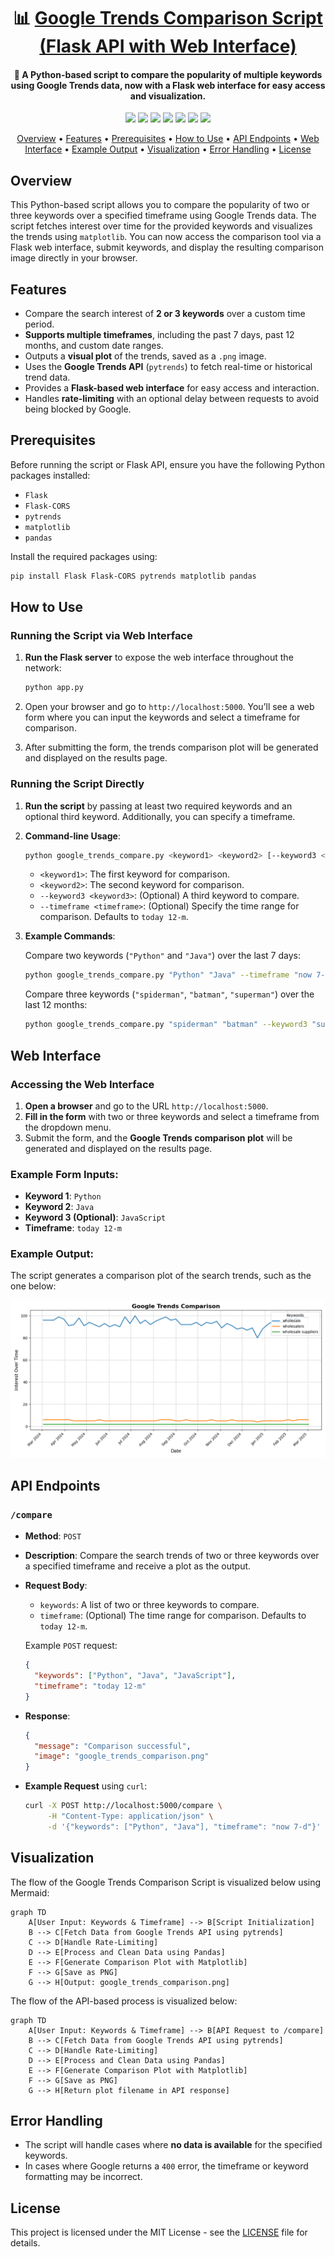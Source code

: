 <h1 align="center">📊 <a href="https://github.com/ronknight/google-trends">Google Trends Comparison Script (Flask API with Web Interface)</a></h1>

<h4 align="center">🔧 A Python-based script to compare the popularity of multiple keywords using Google Trends data, now with a Flask web interface for easy access and visualization.</h4>
<p align="center">
  <a href="https://twitter.com/PinoyITSolution"><img src="https://img.shields.io/twitter/follow/PinoyITSolution?style=social"></a>
  <a href="https://github.com/ronknight?tab=followers"><img src="https://img.shields.io/github/followers/ronknight?style=social"></a>
  <a href="https://github.com/ronknight/ronknight/stargazers"><img src="https://img.shields.io/github/stars/BEPb/BEPb.svg?logo=github"></a>
  <a href="https://github.com/ronknight/ronknight/network/members"><img src="https://img.shields.io/github/forks/BEPb/BEPb.svg?color=blue&logo=github"></a>
  <a href="https://github.com/ronknight/google-trends/issues"><img src="https://img.shields.io/badge/contributions-welcome-brightgreen.svg?style=flat"></a>
  <a href="https://github.com/ronknight/google-trends/blob/master/LICENSE"><img src="https://img.shields.io/badge/License-MIT-yellow.svg"></a>
  <a href="https://github.com/ronknight"><img src="https://img.shields.io/badge/Made%20with%20%F0%9F%A4%8D%20by%20-%20Ronknight%20-%20red"></a>
</p>

<p align="center">
  <a href="#overview">Overview</a> •
  <a href="#features">Features</a> •
  <a href="#prerequisites">Prerequisites</a> •
  <a href="#how-to-use">How to Use</a> •
  <a href="#api-endpoints">API Endpoints</a> •
  <a href="#web-interface">Web Interface</a> •
  <a href="#example-output">Example Output</a> •
  <a href="#visualization">Visualization</a> •
  <a href="#error-handling">Error Handling</a> •
  <a href="#license">License</a>
</p>

## Overview

This Python-based script allows you to compare the popularity of two or three keywords over a specified timeframe using Google Trends data. The script fetches interest over time for the provided keywords and visualizes the trends using `matplotlib`. You can now access the comparison tool via a Flask web interface, submit keywords, and display the resulting comparison image directly in your browser.

## Features

- Compare the search interest of **2 or 3 keywords** over a custom time period.
- **Supports multiple timeframes**, including the past 7 days, past 12 months, and custom date ranges.
- Outputs a **visual plot** of the trends, saved as a `.png` image.
- Uses the **Google Trends API** (`pytrends`) to fetch real-time or historical trend data.
- Provides a **Flask-based web interface** for easy access and interaction.
- Handles **rate-limiting** with an optional delay between requests to avoid being blocked by Google.

## Prerequisites

Before running the script or Flask API, ensure you have the following Python packages installed:

- `Flask`
- `Flask-CORS`
- `pytrends`
- `matplotlib`
- `pandas`

Install the required packages using:

```bash
pip install Flask Flask-CORS pytrends matplotlib pandas
```

## How to Use

### Running the Script via Web Interface

1. **Run the Flask server** to expose the web interface throughout the network:

   ```bash
   python app.py
   ```

2. Open your browser and go to `http://localhost:5000`. You’ll see a web form where you can input the keywords and select a timeframe for comparison.

3. After submitting the form, the trends comparison plot will be generated and displayed on the results page.

### Running the Script Directly

1. **Run the script** by passing at least two required keywords and an optional third keyword. Additionally, you can specify a timeframe.

2. **Command-line Usage**:

   ```bash
   python google_trends_compare.py <keyword1> <keyword2> [--keyword3 <keyword3>] [--timeframe <timeframe>]
   ```

   - `<keyword1>`: The first keyword for comparison.
   - `<keyword2>`: The second keyword for comparison.
   - `--keyword3 <keyword3>`: (Optional) A third keyword to compare.
   - `--timeframe <timeframe>`: (Optional) Specify the time range for comparison. Defaults to `today 12-m`.

3. **Example Commands**:
   
   Compare two keywords (`"Python"` and `"Java"`) over the last 7 days:
   ```bash
   python google_trends_compare.py "Python" "Java" --timeframe "now 7-d"
   ```

   Compare three keywords (`"spiderman"`, `"batman"`, `"superman"`) over the last 12 months:
   ```bash
   python google_trends_compare.py "spiderman" "batman" --keyword3 "superman" --timeframe "today 12-m"
   ```

## Web Interface

### Accessing the Web Interface

1. **Open a browser** and go to the URL `http://localhost:5000`.
2. **Fill in the form** with two or three keywords and select a timeframe from the dropdown menu.
3. Submit the form, and the **Google Trends comparison plot** will be generated and displayed on the results page.

### Example Form Inputs:

- **Keyword 1**: `Python`
- **Keyword 2**: `Java`
- **Keyword 3 (Optional)**: `JavaScript`
- **Timeframe**: `today 12-m`

### Example Output:

The script generates a comparison plot of the search trends, such as the one below:

![Example Plot](static\google_trends_comparison.png)

## API Endpoints

### `/compare`

- **Method**: `POST`
- **Description**: Compare the search trends of two or three keywords over a specified timeframe and receive a plot as the output.

- **Request Body**:
  - `keywords`: A list of two or three keywords to compare.
  - `timeframe`: (Optional) The time range for comparison. Defaults to `today 12-m`.

  Example `POST` request:

  ```json
  {
    "keywords": ["Python", "Java", "JavaScript"],
    "timeframe": "today 12-m"
  }
  ```

- **Response**:

  ```json
  {
    "message": "Comparison successful",
    "image": "google_trends_comparison.png"
  }
  ```

- **Example Request** using `curl`:

  ```bash
  curl -X POST http://localhost:5000/compare \
       -H "Content-Type: application/json" \
       -d '{"keywords": ["Python", "Java"], "timeframe": "now 7-d"}'
  ```

## Visualization

The flow of the Google Trends Comparison Script is visualized below using Mermaid:

```mermaid
graph TD
    A[User Input: Keywords & Timeframe] --> B[Script Initialization]
    B --> C[Fetch Data from Google Trends API using pytrends]
    C --> D[Handle Rate-Limiting]
    D --> E[Process and Clean Data using Pandas]
    E --> F[Generate Comparison Plot with Matplotlib]
    F --> G[Save as PNG]
    G --> H[Output: google_trends_comparison.png]
```

The flow of the API-based process is visualized below:

```mermaid
graph TD
    A[User Input: Keywords & Timeframe] --> B[API Request to /compare]
    B --> C[Fetch Data from Google Trends API using pytrends]
    C --> D[Handle Rate-Limiting]
    D --> E[Process and Clean Data using Pandas]
    E --> F[Generate Comparison Plot with Matplotlib]
    F --> G[Save as PNG]
    G --> H[Return plot filename in API response]
```

## Error Handling

- The script will handle cases where **no data is available** for the specified keywords.
- In cases where Google returns a `400` error, the timeframe or keyword formatting may be incorrect.

## License

This project is licensed under the MIT License - see the [LICENSE](LICENSE) file for details.
